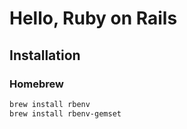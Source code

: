 # Hello, Ruby on Rails

## Installation

### Homebrew

```sh
brew install rbenv
brew install rbenv-gemset
```
